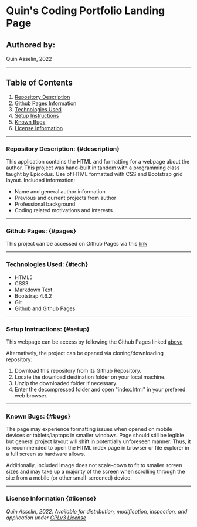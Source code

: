 # Quin's Coding Portfolio Landing Page

## Authored by: 
Quin Asselin, 2022

***

## Table of Contents
1. [Repository Description](#description)
2. [Github Pages Information](#pages)
3. [Technologies Used](#tech)
4. [Setup Instructions](#setup)
5. [Known Bugs](#bugs)
6. [License Information](#license)

***

### Repository Description: {#description}
This application contains the HTML and formatting for a webpage about the author. This project was hand-built in tandem with a programming class taught by Epicodus. Use of HTML formatted with CSS and Bootstrap grid layout. 
Included information:
- Name and general author information
- Previous and current projects from author
- Professional background
- Coding related motivations and interests

***

### Github Pages: {#pages}
This project can be accessed on Github Pages via this [link](<Insert Link>)

***

### Technologies Used: {#tech}
- HTML5
- CSS3
- Markdown Text
- Bootstrap 4.6.2
- Git
- Github and Github Pages

***

### Setup Instructions: {#setup}
This webpage can be access by following the Github Pages linked [above](#pages)

Alternatively, the project can be opened via cloning/downloading repository:
1. Download this repository from its Github Repository.
2. Locate the download destination folder on your local machine.
3. Unzip the downloaded folder if necessary.
4. Enter the decompressed folder and open "index.html" in your prefered web browser.
***

### Known Bugs: {#bugs}
The page may experience formatting issues when opened on mobile devices or tablets/laptops in smaller windows. Page should still be legible but general project layout will shift in potentially unforeseen manner. Thus, it is recommended to open the HTML index page in browser or file explorer in a full screen as hardware allows.

Additionally, included image does not scale-down to fit to smaller screen sizes and may take up a majority of the screen when scrolling through the site from a mobile (or other small-screened) device.

***

### License Information {#license}
*Quin Asselin, 2022. Available for distribution, modification, inspection, and application under [GPLv3 License](https://www.gnu.org/licenses/gpl-3.0.en.html)*
